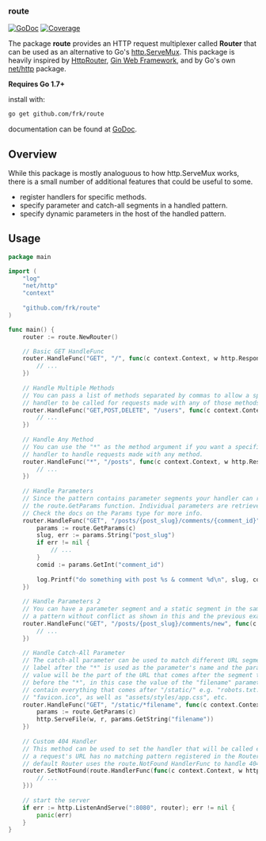 ### route

[![GoDoc](http://godoc.org/github.com/frk/route?status.png)](http://godoc.org/github.com/frk/route)  [![Coverage](http://gocover.io/_badge/github.com/frk/route?nocache=route)](http://gocover.io/github.com/frk/route)


The package **route** provides an HTTP request multiplexer called **Router** that can be used as an alternative to Go's [http.ServeMux](http://golang.org/pkg/net/http/#ServeMux). This package is heavily inspired by [HttpRouter](https://github.com/julienschmidt/httprouter), [Gin Web Framework](https://github.com/gin-gonic/gin), and by Go's own [net/http](https://golang.org/pkg/net/http/) package.

**Requires Go 1.7+**

install with:

```sh
go get github.com/frk/route
```

documentation can be found at [GoDoc](http://godoc.org/github.com/frk/route).


## Overview

While this package is mostly analoguous to how http.ServeMux works, there is a small number of additional features that could be useful to some.

- register handlers for specific methods.
- specify parameter and catch-all segments in a handled pattern.
- specify dynamic parameters in the host of the handled pattern.


## Usage


```go
package main

import (
	"log"
	"net/http"
	"context"
	
	"github.com/frk/route"
)

func main() {
	router := route.NewRouter()

	// Basic GET HandleFunc
	router.HandleFunc("GET", "/", func(c context.Context, w http.ResponseWriter, r *http.Request) {
		// ...
	})
	
	// Handle Multiple Methods
	// You can pass a list of methods separated by commas to allow a specific
	// handler to be called for requests made with any of those methods.
	router.HandleFunc("GET,POST,DELETE", "/users", func(c context.Context, w http.ResponseWriter, r *http.Request) {
		// ...
	})
	
	// Handle Any Method
	// You can use the "*" as the method argument if you want a specific
	// handler to handle requests made with any method.
	router.HandleFunc("*", "/posts", func(c context.Context, w http.ResponseWriter, r *http.Request) {
		// ...
	})
	
	// Handle Parameters
	// Since the pattern contains parameter segments your handler can retrieve the parameter values from the context using
	// the route.GetParams function. Individual parameters are retrieved using the "typed" methods of the Params type.
	// Check the docs on the Params type for more info.
	router.HandleFunc("GET", "/posts/{post_slug}/comments/{comment_id}", func(c context.Context, w http.ResponseWriter, r *http.Request) {
		params := route.GetParams(c)
		slug, err := params.String("post_slug")
		if err != nil {
			// ...
		}
		comid := params.GetInt("comment_id")
		
		log.Printf("do something with post %s & comment %d\n", slug, comid)
	})
	
	// Handle Parameters 2
	// You can have a parameter segment and a static segment in the same part of
	// a pattern without conflict as shown in this and the previous example.
	router.HandleFunc("GET", "/posts/{post_slug}/comments/new", func(c context.Context, w http.ResponseWriter, r *http.Request) {
		// ...
	})
	
	// Handle Catch-All Parameter
	// The catch-all parameter can be used to match different URL segments. The 
	// label after the "*" is used as the parameter's name and the parameter's 
	// value will be the part of the URL that comes after the segment that's 
	// before the "*", in this case the value of the "filename" parameter will 
	// contain everything that comes after "/static/" e.g. "robots.txt.", 
	// "favicon.ico", as well as "assets/styles/app.css", etc.
	router.HandleFunc("GET", "/static/*filename", func(c context.Context, w http.ResponseWriter, r *http.Request) {
		params := route.GetParams(c)
		http.ServeFile(w, r, params.GetString("filename"))
	})
		
	// Custom 404 Handler
	// This method can be used to set the handler that will be called every time 
	// a request's URL has no matching pattern registered in the Router. By 
	// default Router uses the route.NotFound HandlerFunc to handle 404s.
	router.SetNotFound(route.HandlerFunc(func(c context.Context, w http.ResponseWriter, r *http.Request) {
		// ...
	}))
	
	// start the server
	if err := http.ListenAndServe(":8080", router); err != nil {
		panic(err)
	}
}

```

